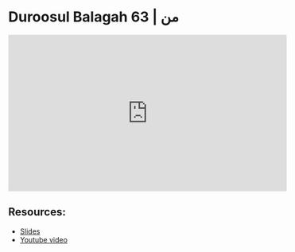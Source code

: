# Duroosul Balagah 63 | من
                
<iframe width="560" height="315" src="https://www.youtube-nocookie.com/embed/SsP5BWXLlVg?start=0" frameborder="0" allow="accelerometer; autoplay; encrypted-media; gyroscope; picture-in-picture" allowfullscreen="allowfullscreen">
</iframe><BR>

## Resources:
- [Slides](https://github.com/arshare/resources_balagha_pdfs)
- [Youtube video](https://www.youtube.com/watch?v=SsP5BWXLlVg&list=PLzn0qdi6JpdvvXVuJ7kIusNquSxeyKJvc)

